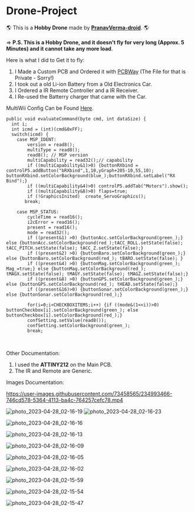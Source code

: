 # Drone-Project
🌎 This is a <b>Hobby Drone</b> made by <b>[PranavVerma-droid](https://web.craftingrealm.tk)</b>. 🌎 <br><br>
=> <b>P.S. This is a Hobby Drone, and it doesn't fly for very long (Approx. 5 Minutes) and it cannot take any more load</b>.

Here is what I did to Get it to fly: <br>
1. I Made a Custom PCB and Ordered it with [PCBWay](https://www.pcbway.com) (The File for that is Private - Sorry!)
2. I took out a old Li-ion Battery from a Old Electronics Car.
3. I Ordered a IR Remote Controller and a IR Receiver.
4. I Re-used the Batterry charger that came with the Car.

MultiWii Config Can be Found [Here](https://github.com/PranavVerma-droid/Drone-Project/blob/main/Code%20(MultiWii)/MultiWiiConf/MultiWiiConf.pde).
```
public void evaluateCommand(byte cmd, int dataSize) {
  int i;
  int icmd = (int)(cmd&0xFF);
  switch(icmd) {
    case MSP_IDENT:
        version = read8();
        multiType = read8();
        read8(); // MSP version
        multiCapability = read32();// capability
        if ((multiCapability&1)>0) {buttonRXbind = controlP5.addButton("bRXbind",1,10,yGraph+205-10,55,10); buttonRXbind.setColorBackground(blue_);buttonRXbind.setLabel("RX Bind");}
        if ((multiCapability&4)>0) controlP5.addTab("Motors").show();
        if ((multiCapability&8)>0) flaps=true;
        if (!GraphicsInited)  create_ServoGraphics();
       break;

    case MSP_STATUS:
        cycleTime = read16();
        i2cError = read16();
        present = read16();
        mode = read32();
        if ((present&1) >0) {buttonAcc.setColorBackground(green_);} else {buttonAcc.setColorBackground(red_);tACC_ROLL.setState(false); tACC_PITCH.setState(false); tACC_Z.setState(false);}
        if ((present&2) >0) {buttonBaro.setColorBackground(green_);} else {buttonBaro.setColorBackground(red_); tBARO.setState(false); }
        if ((present&4) >0) {buttonMag.setColorBackground(green_); Mag_=true;} else {buttonMag.setColorBackground(red_); tMAGX.setState(false); tMAGY.setState(false); tMAGZ.setState(false);}
        if ((present&8) >0) {buttonGPS.setColorBackground(green_);} else {buttonGPS.setColorBackground(red_); tHEAD.setState(false);}
        if ((present&16)>0) {buttonSonar.setColorBackground(green_);} else {buttonSonar.setColorBackground(red_);}

        for(i=0;i<CHECKBOXITEMS;i++) {if ((mode&(1<<i))>0) buttonCheckbox[i].setColorBackground(green_); else buttonCheckbox[i].setColorBackground(red_);}
        confSetting.setValue(read8());
        confSetting.setColorBackground(green_);
        break;
``` 
<br>

Other Documentation:
1. I used the <b>ATTINY212</b> on the Main PCB.
2. The IR and Remote are Generic.

Images Documentation:


https://user-images.githubusercontent.com/73458565/234993466-746cd578-5364-4113-ba4c-764257cefc78.mp4


![photo_2023-04-28_02-16-19](https://user-images.githubusercontent.com/73458565/234993839-4af88486-3edb-49e8-bf2a-3814396a040c.jpg)
![photo_2023-04-28_02-16-23](https://user-images.githubusercontent.com/73458565/234993873-0c5ed616-3405-45a8-bc78-573b746fda76.jpg)


![photo_2023-04-28_02-16-16](https://user-images.githubusercontent.com/73458565/234993894-efb5d054-9d78-48df-863c-bd55b61027a5.jpg)


![photo_2023-04-28_02-16-13](https://user-images.githubusercontent.com/73458565/234993913-75b55853-cb26-4a9e-9ea1-725cd80db2f7.jpg)


![photo_2023-04-28_02-16-09](https://user-images.githubusercontent.com/73458565/234993930-060bda87-c356-4a70-b17a-4a2e63a2d6a2.jpg)



![photo_2023-04-28_02-16-05](https://user-images.githubusercontent.com/73458565/234993948-54ff1e37-8174-420e-b317-090fee10fc53.jpg)

![photo_2023-04-28_02-16-02](https://user-images.githubusercontent.com/73458565/234993974-050c96a1-9b7f-4055-8671-9c6e85cde447.jpg)


![photo_2023-04-28_02-15-59](https://user-images.githubusercontent.com/73458565/234993991-fb42b6d2-8fa4-434a-b8bc-9f91b1e84188.jpg)



![photo_2023-04-28_02-15-54](https://user-images.githubusercontent.com/73458565/234994032-c9b0e338-5337-452e-b92f-88c10fc8702f.jpg)

![photo_2023-04-28_02-15-47](https://user-images.githubusercontent.com/73458565/234994048-81a56402-5237-404e-ac1d-832e5dd324f2.jpg)





